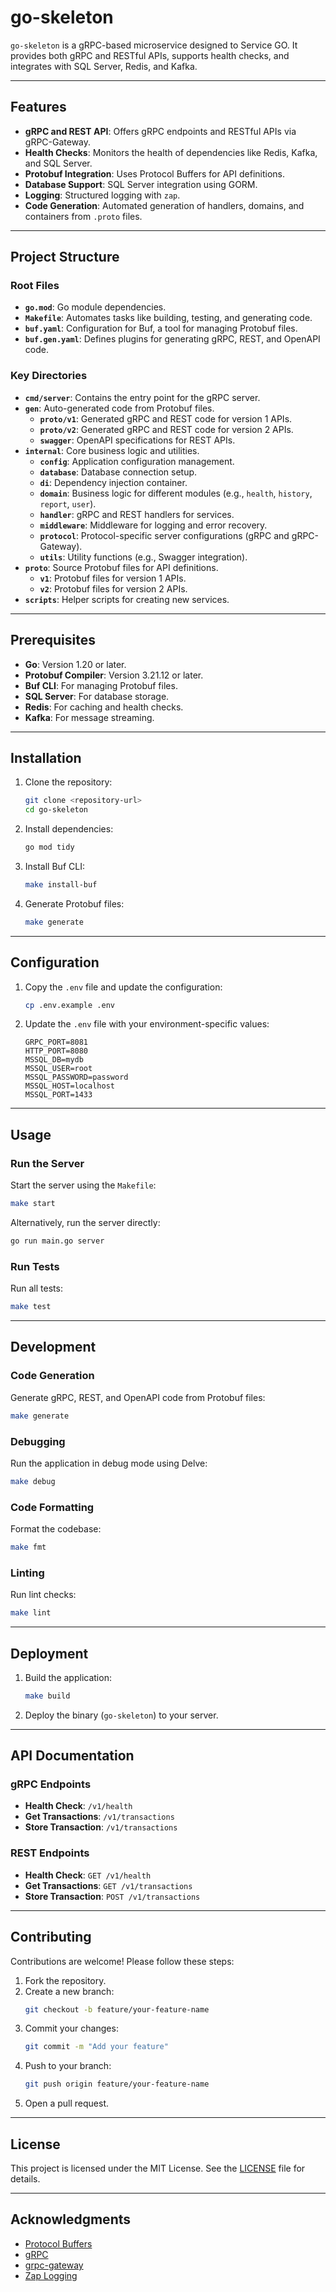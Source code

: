 # go-skeleton

`go-skeleton` is a gRPC-based microservice designed to Service GO. It provides both gRPC and RESTful APIs, supports health checks, and integrates with SQL Server, Redis, and Kafka.

---

## Features

- **gRPC and REST API**: Offers gRPC endpoints and RESTful APIs via gRPC-Gateway.
- **Health Checks**: Monitors the health of dependencies like Redis, Kafka, and SQL Server.
- **Protobuf Integration**: Uses Protocol Buffers for API definitions.
- **Database Support**: SQL Server integration using GORM.
- **Logging**: Structured logging with `zap`.
- **Code Generation**: Automated generation of handlers, domains, and containers from `.proto` files.

---

## Project Structure

### Root Files
- **`go.mod`**: Go module dependencies.
- **`Makefile`**: Automates tasks like building, testing, and generating code.
- **`buf.yaml`**: Configuration for Buf, a tool for managing Protobuf files.
- **`buf.gen.yaml`**: Defines plugins for generating gRPC, REST, and OpenAPI code.

### Key Directories
- **`cmd/server`**: Contains the entry point for the gRPC server.
- **`gen`**: Auto-generated code from Protobuf files.
  - **`proto/v1`**: Generated gRPC and REST code for version 1 APIs.
  - **`proto/v2`**: Generated gRPC and REST code for version 2 APIs.
  - **`swagger`**: OpenAPI specifications for REST APIs.
- **`internal`**: Core business logic and utilities.
  - **`config`**: Application configuration management.
  - **`database`**: Database connection setup.
  - **`di`**: Dependency injection container.
  - **`domain`**: Business logic for different modules (e.g., `health`, `history`, `report`, `user`).
  - **`handler`**: gRPC and REST handlers for services.
  - **`middleware`**: Middleware for logging and error recovery.
  - **`protocol`**: Protocol-specific server configurations (gRPC and gRPC-Gateway).
  - **`utils`**: Utility functions (e.g., Swagger integration).
- **`proto`**: Source Protobuf files for API definitions.
  - **`v1`**: Protobuf files for version 1 APIs.
  - **`v2`**: Protobuf files for version 2 APIs.
- **`scripts`**: Helper scripts for creating new services.

---

## Prerequisites

- **Go**: Version 1.20 or later.
- **Protobuf Compiler**: Version 3.21.12 or later.
- **Buf CLI**: For managing Protobuf files.
- **SQL Server**: For database storage.
- **Redis**: For caching and health checks.
- **Kafka**: For message streaming.

---

## Installation

1. Clone the repository:
   ```bash
   git clone <repository-url>
   cd go-skeleton
   ```

2. Install dependencies:
   ```bash
   go mod tidy
   ```

3. Install Buf CLI:
   ```bash
   make install-buf
   ```

4. Generate Protobuf files:
   ```bash
   make generate
   ```

---

## Configuration

1. Copy the `.env` file and update the configuration:
   ```bash
   cp .env.example .env
   ```

2. Update the `.env` file with your environment-specific values:
   ```properties
   GRPC_PORT=8081
   HTTP_PORT=8080
   MSSQL_DB=mydb
   MSSQL_USER=root
   MSSQL_PASSWORD=password
   MSSQL_HOST=localhost
   MSSQL_PORT=1433
   ```

---

## Usage

### Run the Server

Start the server using the `Makefile`:
```bash
make start
```

Alternatively, run the server directly:
```bash
go run main.go server
```

### Run Tests

Run all tests:
```bash
make test
```

---

## Development

### Code Generation

Generate gRPC, REST, and OpenAPI code from Protobuf files:
```bash
make generate
```

### Debugging

Run the application in debug mode using Delve:
```bash
make debug
```

### Code Formatting

Format the codebase:
```bash
make fmt
```

### Linting

Run lint checks:
```bash
make lint
```

---

## Deployment

1. Build the application:
   ```bash
   make build
   ```

2. Deploy the binary (`go-skeleton`) to your server.

---

## API Documentation

### gRPC Endpoints

- **Health Check**: `/v1/health`
- **Get Transactions**: `/v1/transactions`
- **Store Transaction**: `/v1/transactions`

### REST Endpoints

- **Health Check**: `GET /v1/health`
- **Get Transactions**: `GET /v1/transactions`
- **Store Transaction**: `POST /v1/transactions`

---

## Contributing

Contributions are welcome! Please follow these steps:

1. Fork the repository.
2. Create a new branch:
   ```bash
   git checkout -b feature/your-feature-name
   ```
3. Commit your changes:
   ```bash
   git commit -m "Add your feature"
   ```
4. Push to your branch:
   ```bash
   git push origin feature/your-feature-name
   ```
5. Open a pull request.

---

## License

This project is licensed under the MIT License. See the [LICENSE](LICENSE) file for details.

---

## Acknowledgments

- [Protocol Buffers](https://developers.google.com/protocol-buffers)
- [gRPC](https://grpc.io/)
- [grpc-gateway](https://github.com/grpc-ecosystem/grpc-gateway)
- [Zap Logging](https://github.com/uber-go/zap)
